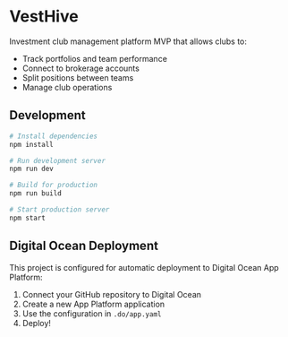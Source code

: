 # VestHive

Investment club management platform MVP that allows clubs to:
- Track portfolios and team performance
- Connect to brokerage accounts
- Split positions between teams
- Manage club operations

## Development

```bash
# Install dependencies
npm install

# Run development server
npm run dev

# Build for production
npm run build

# Start production server
npm start
```

## Digital Ocean Deployment

This project is configured for automatic deployment to Digital Ocean App Platform:

1. Connect your GitHub repository to Digital Ocean
2. Create a new App Platform application
3. Use the configuration in `.do/app.yaml`
4. Deploy!
